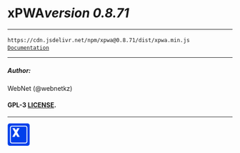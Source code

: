 <h1 style="display: flex; align-items: center;">
    xPWA 
    <i>version 0.8.71</i>
</h1>
<hr>
<code>https://cdn.jsdelivr.net/npm/xpwa@0.8.71/dist/xpwa.min.js</code>
<br>
<code><a href="https://xpwa.webnet.kz">Documentation</a></code>
<hr>
<h5>Author:</h5>
<p>WebNet (@webnetkz)</p>
<h4>GPL-3 <a href="LICENSE">LICENSE</a>.</h4>
<hr>
<img src="./logo.png" width="50px;" style="width: 50px;">



